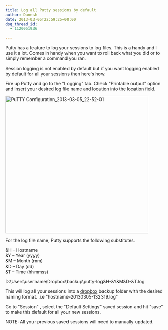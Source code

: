 ```yaml
---
title: Log all Putty sessions by default
author: Danesh
date: 2013-03-05T22:59:25+00:00
dsq_thread_id:
  - 1120051936

---
```

Putty has a feature to log your sessions to log files. This is a handy and I use it a lot. Comes in handy when you want to roll back what you did or to simply remember a command you ran.

Session logging is not enabled by default but if you want logging enabled by default for all your sessions then here's how.

Fire up Putty and go to the "Logging" tab. Check "Printable output" option and insert your desired log file name and location into the location field.

[<img loading="lazy" class="alignnone size-medium wp-image-3136" alt="PuTTY Configuration_2013-03-05_22-52-01" src="/wp-content/uploads/2013/03/PuTTY-Configuration_2013-03-05_22-52-01-450x432.png" width="450" height="432" srcset="/wp-content/uploads/2013/03/PuTTY-Configuration_2013-03-05_22-52-01-450x432.png 450w, /wp-content/uploads/2013/03/PuTTY-Configuration_2013-03-05_22-52-01.png 456w" sizes="(max-width: 450px) 100vw, 450px" />][1]

For the log file name, Putty supports the following substitutes.

&H &#8211; Hostname  
&Y &#8211; Year (yyyy)  
&M &#8211; Month (mm)  
&D &#8211; Day (dd)  
&T &#8211; Time (hhmmss)

D:\Users\username\Dropbox\backup\putty-log\&H-&Y&M&D-&T.log

This will log all your sessions into a [dropbox][2] backup folder with the desired naming format. .i.e "hostname-20130305-132319.log"

Go to "Session" , select the "Default Settings" saved session and hit "save" to make this default for all your new sessions.

NOTE: All your previous saved sessions will need to manually updated.

 [1]: /wp-content/uploads/2013/03/PuTTY-Configuration_2013-03-05_22-52-01.png
 [2]: http://db.tt/MPUL3zQ